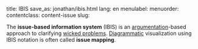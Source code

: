 title: IBIS
save_as: jonathan/ibis.html
lang: en
menulabel:
menuorder:
contentclass: content-issue
slug:

The **issue-based information system** (IBIS) is an [argumentation](https://en.wikipedia.org/wiki/Argumentation "Argumentation")-based approach to clarifying [wicked problems](https://en.wikipedia.org/wiki/Wicked_problem "Wicked problem"). [Diagrammatic](https://en.wikipedia.org/wiki/Diagrammatic "Diagrammatic") visualization using IBIS notation is often called **issue mapping**.